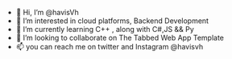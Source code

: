 - 👋 Hi, I’m @havisVh
- 👀 I’m interested in cloud platforms, Backend Development
- 🌱 I’m currently learning C++ , along with C#,JS && Py
- 💞️ I’m looking to collaborate on The Tabbed Web App Template
- 📫 you can reach me on twitter and Instagram @havisvh

